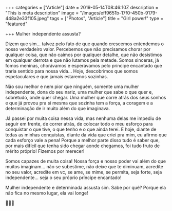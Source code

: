 +++
categories = ["Article"]
date = 2019-05-14T08:46:10Z
description = "This is meta description"
image = "/images/eff9651b-17f0-450b-9179-448a2e33f105.jpeg"
tags = ["Photos", "Article"]
title = "Girl power!"
type = "featured"

+++
Mulher independente assusta? 

Dizem que sim... talvez pelo fato de que quando crescemos entendemos o nosso verdadeiro valor. Percebemos que não precisamos chorar por qualquer coisa, que não caímos por qualquer detalhe, que não desistimos em qualquer derrota e que não lutamos pela metade. Somos sinceras, já fomos meninas, chorávamos e esperávamos pelo príncipe encantado que traria sentido para nossa vida... Hoje, descobrimos que somos espetaculares e que jamais estaremos sozinhas.

Não sou melhor e nem pior que ninguém, somente uma mulher independente, dona do seu nariz, uma mulher que sabe o que quer e, sobretudo, onde quer chegar. Uma mulher que corre atrás dos seus sonhos e que já provou pra si mesma que sozinha tem a força, a coragem e a determinação de ir muito além do que imaginava. 

Já passei por muita coisa nessa vida, mas nenhuma delas me impediu de seguir em frente, de correr atrás, de colocar todo o meu esforço para conquistar o que tive, o que tenho e o que ainda terei. E hoje, diante de todas as minhas conquistas, diante da vida que criei pra mim, eu afirmo que cada esforço vale a pena! Porque a melhor parte disso tudo é saber que, por mais difícil que tenha sido chegar aonde chegamos, foi tudo fruto de mérito próprio! Fizemos por merecer! 

Somos capazes de muita coisa! Nossa força e nosso poder vai além do que muitos imaginam... não se subestime, não deixe que te diminuam, acredite no seu valor, acredite em vc, se ame, se mime, se permita, seja forte, seja independente... seja o seu próprio príncipe encantado!

Mulher independente e determinada assusta sim. Sabe por quê? Porque ela não fica no mesmo lugar, ela vai longe!

🧡💪🏻